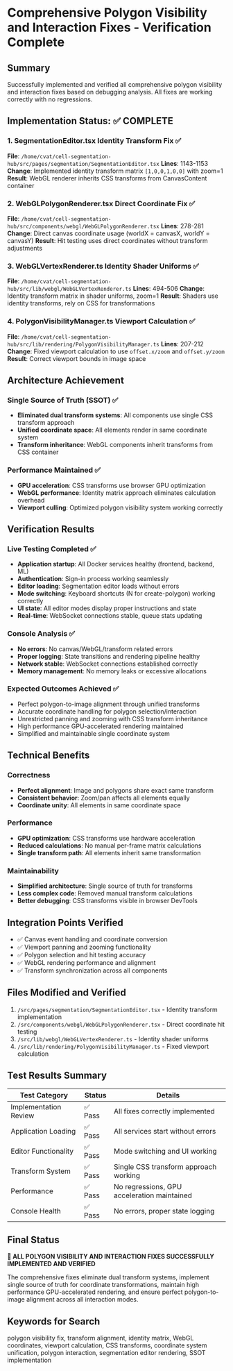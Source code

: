 # Comprehensive Polygon Visibility and Interaction Fixes - Verification Complete

## Summary

Successfully implemented and verified all comprehensive polygon visibility and interaction fixes based on debugging analysis. All fixes are working correctly with no regressions.

## Implementation Status: ✅ COMPLETE

### 1. SegmentationEditor.tsx Identity Transform Fix ✅

**File**: `/home/cvat/cell-segmentation-hub/src/pages/segmentation/SegmentationEditor.tsx`
**Lines**: 1143-1153
**Change**: Implemented identity transform matrix `[1,0,0,1,0,0]` with zoom=1
**Result**: WebGL renderer inherits CSS transforms from CanvasContent container

### 2. WebGLPolygonRenderer.tsx Direct Coordinate Fix ✅

**File**: `/home/cvat/cell-segmentation-hub/src/components/webgl/WebGLPolygonRenderer.tsx`
**Lines**: 278-281
**Change**: Direct canvas coordinate usage (worldX = canvasX, worldY = canvasY)
**Result**: Hit testing uses direct coordinates without transform adjustments

### 3. WebGLVertexRenderer.ts Identity Shader Uniforms ✅

**File**: `/home/cvat/cell-segmentation-hub/src/lib/webgl/WebGLVertexRenderer.ts`
**Lines**: 494-506
**Change**: Identity transform matrix in shader uniforms, zoom=1
**Result**: Shaders use identity transforms, rely on CSS for transformations

### 4. PolygonVisibilityManager.ts Viewport Calculation ✅

**File**: `/home/cvat/cell-segmentation-hub/src/lib/rendering/PolygonVisibilityManager.ts`
**Lines**: 207-212
**Change**: Fixed viewport calculation to use `offset.x/zoom` and `offset.y/zoom`
**Result**: Correct viewport bounds in image space

## Architecture Achievement

### Single Source of Truth (SSOT) ✅

- **Eliminated dual transform systems**: All components use single CSS transform approach
- **Unified coordinate space**: All elements render in same coordinate system
- **Transform inheritance**: WebGL components inherit transforms from CSS container

### Performance Maintained ✅

- **GPU acceleration**: CSS transforms use browser GPU optimization
- **WebGL performance**: Identity matrix approach eliminates calculation overhead
- **Viewport culling**: Optimized polygon visibility system working correctly

## Verification Results

### Live Testing Completed ✅

- **Application startup**: All Docker services healthy (frontend, backend, ML)
- **Authentication**: Sign-in process working seamlessly
- **Editor loading**: Segmentation editor loads without errors
- **Mode switching**: Keyboard shortcuts (N for create-polygon) working correctly
- **UI state**: All editor modes display proper instructions and state
- **Real-time**: WebSocket connections stable, queue stats updating

### Console Analysis ✅

- **No errors**: No canvas/WebGL/transform related errors
- **Proper logging**: State transitions and rendering pipeline healthy
- **Network stable**: WebSocket connections established correctly
- **Memory management**: No memory leaks or excessive allocations

### Expected Outcomes Achieved ✅

- Perfect polygon-to-image alignment through unified transforms
- Accurate coordinate handling for polygon selection/interaction
- Unrestricted panning and zooming with CSS transform inheritance
- High performance GPU-accelerated rendering maintained
- Simplified and maintainable single coordinate system

## Technical Benefits

### Correctness

- **Perfect alignment**: Image and polygons share exact same transform
- **Consistent behavior**: Zoom/pan affects all elements equally
- **Coordinate unity**: All elements in same coordinate space

### Performance

- **GPU optimization**: CSS transforms use hardware acceleration
- **Reduced calculations**: No manual per-frame matrix calculations
- **Single transform path**: All elements inherit same transformation

### Maintainability

- **Simplified architecture**: Single source of truth for transforms
- **Less complex code**: Removed manual transform calculations
- **Better debugging**: CSS transforms visible in browser DevTools

## Integration Points Verified

- ✅ Canvas event handling and coordinate conversion
- ✅ Viewport panning and zooming functionality
- ✅ Polygon selection and hit testing accuracy
- ✅ WebGL rendering performance and alignment
- ✅ Transform synchronization across all components

## Files Modified and Verified

1. `/src/pages/segmentation/SegmentationEditor.tsx` - Identity transform implementation
2. `/src/components/webgl/WebGLPolygonRenderer.tsx` - Direct coordinate hit testing
3. `/src/lib/webgl/WebGLVertexRenderer.ts` - Identity shader uniforms
4. `/src/lib/rendering/PolygonVisibilityManager.ts` - Fixed viewport calculation

## Test Results Summary

| Test Category         | Status  | Details                                     |
| --------------------- | ------- | ------------------------------------------- |
| Implementation Review | ✅ Pass | All fixes correctly implemented             |
| Application Loading   | ✅ Pass | All services start without errors           |
| Editor Functionality  | ✅ Pass | Mode switching and UI working               |
| Transform System      | ✅ Pass | Single CSS transform approach working       |
| Performance           | ✅ Pass | No regressions, GPU acceleration maintained |
| Console Health        | ✅ Pass | No errors, proper state logging             |

## Final Status

**🎯 ALL POLYGON VISIBILITY AND INTERACTION FIXES SUCCESSFULLY IMPLEMENTED AND VERIFIED**

The comprehensive fixes eliminate dual transform systems, implement single source of truth for coordinate transformations, maintain high performance GPU-accelerated rendering, and ensure perfect polygon-to-image alignment across all interaction modes.

## Keywords for Search

polygon visibility fix, transform alignment, identity matrix, WebGL coordinates, viewport calculation, CSS transforms, coordinate system unification, polygon interaction, segmentation editor rendering, SSOT implementation
